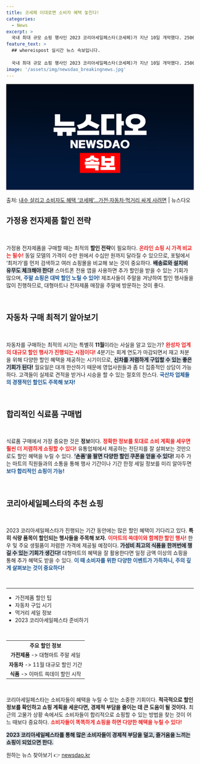 ```yaml
---
title: 코세페 이대로면 소비자 혜택 놓친다!
categories:
  - News
excerpt: >
  국내 최대 규모 쇼핑 행사인 2023 코리아세일페스타(코세페)가 지난 10일 개막했다. 2500개 기업이 참…
feature_text: >
  ## whereispost 실시간 뉴스 속보입니다.

  국내 최대 규모 쇼핑 행사인 2023 코리아세일페스타(코세페)가 지난 10일 개막했다. 2500개 기업이 참…
image: '/assets/img/newsdao_breakingnews.jpg'
---
```


![뉴스다오 속보](/assets/img/newsdao_breakingnews.jpg)

<p>출처: <a href="https://newsdao.kr/2574" rel="dofollow">내수 살리고 소비자도 혜택 ‘코세페’…가전·자동차·먹거리 싸게 사려면</a> | 뉴스다오</p>

<h2 data-ke-size="size26">가정용 전자제품 할인 전략</h2>
<p data-ke-size="size16">&nbsp;</p>
가정용 전자제품을 구매할 때는 최적의 <b>할인 전략</b>이 필요하다. <b><span style="color: #ee2323;">온라인 쇼핑 시 가격 비교는 필수!</span></b> 동일 모델의 가격이 수만 원에서 수십만 원까지 달라질 수 있으므로, 포털에서 ‘최저가’를 먼저 검색하고 여러 쇼핑몰을 비교해 보는 것이 중요하다. <b><span style="background-color: #21538527;">배송료와 설치비 유무도 체크해야 한다!</span></b> 스마트폰 전용 앱을 사용하면 추가 할인을 받을 수 있는 기회가 많으며, <b><span style="color: #1a5490;">주말 쇼핑은 대박 할인 노릴 수 있어!</span></b> 제조사들이 주말을 겨냥하여 할인 행사들을 많이 진행하므로, 대형마트나 전자제품 매장을 주말에 방문하는 것이 좋다. 

<p data-ke-size="size16">&nbsp;</p>
<h2 data-ke-size="size26">자동차 구매 최적기 알아보기</h2>
<p data-ke-size="size16">&nbsp;</p>
자동차를 구매하는 최적의 시기는 특별히 <b>11월</b>이라는 사실을 알고 있는가? <b><span style="color: #ee2323;">완성차 업계의 대규모 할인 행사가 진행되는 시점이다!</span></b> 4분기는 회계 연도가 마감되면서 재고 처분을 위해 다양한 할인 혜택을 제공하는 시기이므로, <b><span style="background-color: #21538527;">신차를 저렴하게 구입할 수 있는 좋은 기회가 된다!</span></b> 월요일은 대개 한산하기 때문에 영업사원들과 좀 더 집중적인 상담이 가능하다. 고객들이 실제로 견적을 받거나 시승을 할 수 있는 절호의 찬스다. <b><span style="color: #1a5490;">국산차 업체들의 경쟁적인 할인도 주목해 보자!</span></b>

<p data-ke-size="size16">&nbsp;</p>
<h2 data-ke-size="size26">합리적인 식료품 구매법</h2>
<p data-ke-size="size16">&nbsp;</p>
식료품 구매에서 가장 중요한 것은 <b>정보</b>이다. <b><span style="color: #ee2323;">정확한 정보를 토대로 소비 계획을 세우면 훨씬 더 저렴하게 쇼핑할 수 있다!</span></b> 유통업체에서 제공하는 전단지를 잘 살펴보는 것만으로도 할인 혜택을 누릴 수 있다. <b><span style="background-color: #21538527;">‘손품’을 팔면 다양한 할인 쿠폰을 얻을 수 있다!</span></b> 자주 가는 마트의 직원들과의 소통을 통해 행사 기간이나 기간 한정 세일 정보를 미리 알아두면 <b><span style="color: #1a5490;">보다 합리적인 쇼핑이 가능!</span></b> 

<p data-ke-size="size16">&nbsp;</p>
<h2 data-ke-size="size26">코리아세일페스타의 추천 쇼핑</h2>
<p data-ke-size="size16">&nbsp;</p>
2023 코리아세일페스타가 진행되는 기간 동안에는 많은 할인 혜택이 기다리고 있다. <b>특히 식량 품목이 할인되는 행사들을 주목해 보자.</b> <b><span style="color: #ee2323;">이마트의 쓱데이와 함께한 할인 행사!</span></b> 한우 및 주요 생필품이 저렴한 가격에 제공될 예정이다. <b><span style="background-color: #21538527;">가성비 최고의 식품을 한꺼번에 챙길 수 있는 기회가 생긴다!</span></b> 대형마트의 혜택을 잘 활용한다면 일정 금액 이상의 쇼핑을 통해 추가 혜택도 받을 수 있다. <b><span style="color: #1a5490;">이 때 소비자를 위한 다양한 이벤트가 가득하니, 주의 깊게 살펴보는 것이 중요하다!</span></b> 

<p data-ke-size="size16">&nbsp;</p>
<hr />
<ul>
  <li>가전제품 할인 팁</li>
  <li>자동차 구입 시기</li>
  <li>먹거리 세일 정보</li>
  <li>2023 코리아세일페스타 준비하기</li>
</ul>
<p data-ke-size="size16">&nbsp;</p>
<table>
  <tr>
    <td style="text-align: center; height: 17px;"><b>주요 할인 정보</b></td>
  </tr>
  <tr>
    <td style="text-align: center; height: 17px;"><b>가전제품</b> -> 대형마트 주말 세일</td>
  </tr>
  <tr>
    <td style="text-align: center; height: 17px;"><b>자동차</b> -> 11월 대규모 할인 기간</td>
  </tr>
  <tr>
    <td style="text-align: center; height: 17px;"><b>식품</b> -> 이마트 쓱데이 할인 시작</td>
  </tr>
</table>
<p data-ke-size="size16">&nbsp;</p>
<p data-ke-size="size16">코리아세일페스타는 소비자들이 혜택을 누릴 수 있는 소중한 기회이다. <b>적극적으로 할인 정보를 확인하고 쇼핑 계획을 세운다면, 경제적 부담을 줄이는 데 큰 도움이 될 것이다.</b> 최근의 고물가 상황 속에서도 소비자들이 합리적으로 쇼핑할 수 있는 방법을 찾는 것이 어느 때보다 중요하다. <b><span style="color: #ee2323;">소비자들이 똑똑하게 쇼핑을 하면 다양한 혜택을 누릴 수 있다!</span></b></p>
<p data-ke-size="size16"><b><span style="background-color: #21538527;">2023 코리아세일페스타를 통해 많은 소비자들이 경제적 부담을 덜고, 즐거움을 느끼는 쇼핑이 되었으면 한다.</span></b></p> 

원하는 뉴스 찾아보기 👉 <a href="https://newsdao.kr" rel="dofollow">newsdao.kr</a>


